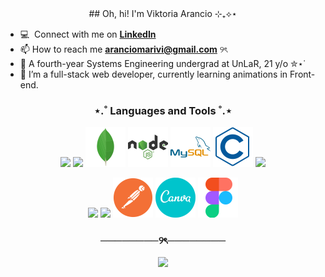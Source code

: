 <div align="center">
## Oh, hi! I'm Viktoria Arancio ⊹₊⟡⋆
 </div>

- :computer: &nbsp;Connect with me on **[LinkedIn](https://www.linkedin.com/in/maría-victoria-arancio-oviedo-b01854262/)**
- 📫 How to reach me **aranciomarivi@gmail.com** ୨ৎ
- 📝 A fourth-year Systems Engineering undergrad at UnLaR, 21 y/o ✮⋆˙
- 💫 I’m a full-stack web developer, currently learning animations in Front-end.

<h3 align="Center"> ⋆.˚ Languages and Tools ˚.⋆</h3>  
<p align="center">

<img src="https://cdn.jsdelivr.net/gh/devicons/devicon/icons/javascript/javascript-plain.svg" style="height: 4rem"/>
<img src="https://cdn.jsdelivr.net/gh/devicons/devicon/icons/react/react-original.svg" style="height: 4rem"/>
<img src="https://github.com/devicons/devicon/blob/v2.16.0/icons/mongodb/mongodb-original.svg" style="height: 4rem" />
<img src="https://github.com/devicons/devicon/blob/v2.16.0/icons/nodejs/nodejs-original-wordmark.svg" style="height: 4rem" />
<img src="https://github.com/devicons/devicon/blob/v2.16.0/icons/mysql/mysql-original-wordmark.svg" style="height: 4rem" />
<img src="https://github.com/devicons/devicon/blob/v2.16.0/icons/c/c-line.svg" style="height: 4rem" />
<img src="https://cdn.jsdelivr.net/gh/devicons/devicon/icons/github/github-original-wordmark.svg" style="height: 4rem; background-color:white"/>

</p>
<p align="center">
<img src="https://cdn.jsdelivr.net/gh/devicons/devicon/icons/html5/html5-original-wordmark.svg" style="height: 4rem"/>
<img src="https://cdn.jsdelivr.net/gh/devicons/devicon/icons/css3/css3-original-wordmark.svg" style="height: 4rem"/>
<img src="https://github.com/devicons/devicon/blob/v2.16.0/icons/postman/postman-original.svg" style="height: 4rem" />
<img src="https://github.com/devicons/devicon/blob/master/icons/canva/canva-original.svg" style="height: 4rem" />
<img src="https://github.com/devicons/devicon/blob/master/icons/figma/figma-original.svg" style="height: 4rem" />
</p>
<div align="center">
<h3 align="center">────────୨ৎ────────</h3> 

 </div>

 <div align="center">
  <a href="https://github.com/viktoria114">
  <img height="180em" src="https://github-readme-stats.vercel.app/api/top-langs/?username=viktoria114&layout=compact&langs_count=7&theme=dark"/>
</div>
<!--
**viktoria114/viktoria114** is a ✨ _special_ ✨ repository because its `README.md` (this file) appears on your GitHub profile.

Here are some ideas to get you started:

- 🔭 I’m currently working on ...
- 🌱 I’m currently learning ...
- 👯 I’m looking to collaborate on ...
- 🤔 I’m looking for help with ...
- 💬 Ask me about ...
- 📫 How to reach me: ...
- 😄 Pronouns: ...
- ⚡ Fun fact: ...
-->
